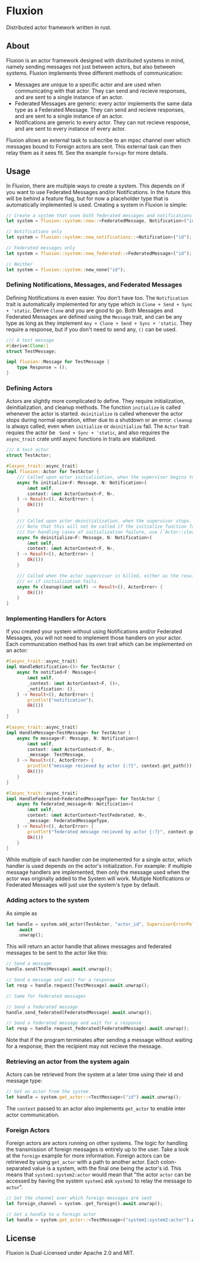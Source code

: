 # Fluxion

Distributed actor framework written in rust.

## About

Fluxion is an actor framework designed with distributed systems in mind, namely sending messages not just between actors, but also between systems.
Fluxion implements three different methods of communication:
- Messages are unique to a specific actor and are used when communicating with that actor. They can send and recieve responses, and are sent to a single instance of an actor.
- Federated Messages are generic: every actor implements the same data type as a Federated Message. They can send and recieve responses, and are sent to a single instance of an actor.
- Notifications are generic to every actor. They can not recieve response, and are sent to every instance of every actor.

Fluxion allows an external task to subscribe to an mpsc channel over which messages bound to Foreign actors are sent. This external task can then relay them as it sees fit. See the example `foreign` for more details.

## Usage

In Fluxion, there are multiple ways to create a system. This depends on if you want to use Federated Messages and/or Notifications. In the future this will be behind a feature flag, but for now a placeholder type that is automatically implemented is used. Creating a system in Fluxion is simple:
```rust
// Create a system that uses both federated messages and notifications
let system = fluxion::system::new::<FederatedMessage, Notification>("id");

// Notifications only
let system = fluxion::system::new_notifications::<Notification>("id");

// Federated messages only
let system = fluxion::system::new_federated::<FederatedMessage>("id");

// Neither
let system = fluxion::system::new_none("id");
```
### Defining Notifications, Messages, and Federated Messages
Defining Notifications is even easier. You don't have too. The `Notification` trait is automatically implemented for any type which is `Clone + Send + Sync + 'static`. Derive `Clone` and you are good to go. Both Messages and Federated Messages are defined using the `Message` trait, and can be any type as long as they implement `Any + Clone + Send + Sync + 'static`. They require a response, but if you don't need to send any, `()` can be used.
```rust
/// A test message
#[derive(Clone)]
struct TestMessage;

impl fluxion::Message for TestMessage {
    type Response = ();
}
```
### Defining Actors
Actors are slightly more complicated to define. They require initialization, deinitialization, and cleanup methods. The function `initialize` is called whenever the actor is started. `deinitialize` is called whenever the actor stops during normal operation, either due to a shutdown or an error. `cleanup` is always called, even when `initialize` or `deinitialize` fail. The `Actor` trait requies the actor be ` Send + Sync + 'static`, and also requires the `async_trait` crate until async functions in traits are stabilized.
```rust
/// A test actor
struct TestActor;

#[async_trait::async_trait]
impl fluxion::Actor for TestActor {
    /// Called upon actor initialization, when the supervisor begins to run.
    async fn initialize<F: Message, N: Notification>(
        &mut self,
        context: &mut ActorContext<F, N>,
    ) -> Result<(), ActorError> {
        Ok(())
    }

    /// Called upon actor deinitialization, when the supervisor stops.
    /// Note that this will not be called if the initialize function fails.
    /// For handling cases of initialization failure, use [`Actor::cleanup`]
    async fn deinitialize<F: Message, N: Notification>(
        &mut self,
        context: &mut ActorContext<F, N>,
    ) -> Result<(), ActorError> {
        Ok(())
    }

    /// Called when the actor supervisor is killed, either as the result of a graceful shutdown
    /// or if initialization fails.
    async fn cleanup(&mut self) -> Result<(), ActorError> {
        Ok(())
    }
}
```

### Implementing Handlers for Actors
If you created your system without using Notifications and/or Federated Messages, you will not need to implement those handlers on your actor. Each communication method has its own trait which can be implemented on an actor:
```rust
#[async_trait::async_trait]
impl HandleNotification<()> for TestActor {
    async fn notified<F: Message>(
        &mut self,
        _context: &mut ActorContext<F, ()>,
        _notification: (),
    ) -> Result<(), ActorError> {
        println!("notification");
        Ok(())
    }
}

#[async_trait::async_trait]
impl HandleMessage<TestMessage> for TestActor {
    async fn message<F: Message, N: Notification>(
        &mut self,
        context: &mut ActorContext<F, N>,
        _message: TestMessage,
    ) -> Result<(), ActorError> {
        println!("message recieved by actor {:?}", context.get_path());
        Ok(())
    }
}

#[async_trait::async_trait]
impl HandleFederated<FederatedMessageType> for TestActor {
    async fn federated_message<N: Notification>(
        &mut self,
        context: &mut ActorContext<TestFederated, N>,
        _message: FederatedMessageType,
    ) -> Result<(), ActorError> {
        println!("federated message recieved by actor {:?}", context.get_path());
        Ok(())
    }
}
```
While multiple of each handler *can* be implemented for a single actor, which handler is used depends on the actor's initialization. For example: if multiple message handlers are implemented, then only the message used when the actor was originally added to the System will work. Multiple Notifications or Federated Messages will just use the system's type by default.

### Adding actors to the system
As simple as
```rust
let handle = system.add_actor(TestActor, "actor_id", SupervisorErrorPolicy::default())
    .await
    .unwrap();
```
This will return an actor handle that allows messages and federated messages to be sent to the actor like this:
```rust
// Send a message
handle.send(TestMessage).await.unwrap();

// Send a message and wait for a response
let resp = handle.request(TestMessage).await.unwrap();

// Same for federated messages

// Send a federated message
handle.send_federated(FederatedMessage).await.unwrap();

// Send a federated message and wait for a response
let resp = handle.request_federated(FederatedMessage).await.unwrap();
```
Note that if the program terminates after sending a message without waiting for a response, then the recipient may not recieve the message.

### Retrieving an actor from the system again
Actors can be retrieved from the system at a later time using their id and message type:
```rust
// Get an actor from the system
let handle = system.get_actor::<TestMessage>("id").await.unwrap();
```
The `context` passed to an actor also implements `get_actor` to enable inter actor communication.

### Foreign Actors
Foreign actors are actors running on other systems. The logic for handling the transmission of foreign messages is entirely up to the user. Take a look at the `foreign` example for more information. Foreign actors can be retrieved by using `get_actor` with a path to another actor. Each colon-separated value is a system, with the final one being the actor's id. This means that `system1:system2:actor` would mean that "the actor `actor` can be accessed by having the system `system1` ask `system2` to relay the message to `actor`".
```rust
// Get the channel over which foreign messages are sent
let foreign_channel = system..get_foreign().await.unwrap();

// Get a handle to a foreign actor
let handle = system.get_actor::<TestMessage>("system1:system2:actor").await.unwrap();
```

## License
Fluxion is Dual-Licensed under Apache 2.0 and MIT.